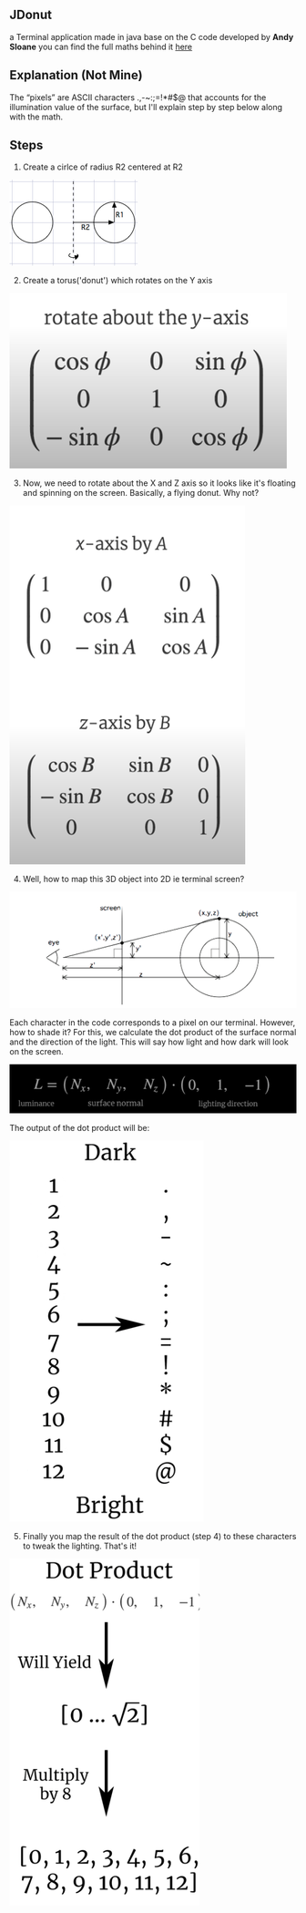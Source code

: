 ## JDonut
a Terminal application made in java base on the C code developed by **Andy Sloane** you can find
the full maths behind it [here](https://www.a1k0n.net/2011/07/20/donut-math.html)

## Explanation (Not Mine)
  The “pixels” are ASCII characters .,-~:;=!*#$@ that accounts for the illumination 
  value of the surface, but I'll explain step by step below along with the math.
  
## Steps

1. Create a cirlce of radius R2 centered at R2

![Step One!](Pictures/step_one.png "Step one")

2. Create a torus('donut') which rotates on the Y axis

![Step Two!](Pictures/step_two.png "Step Two")

3. Now, we need to rotate about the X and Z axis so it looks like it's floating
and spinning on the screen. Basically, a flying donut. Why not?

![Step Three!](Pictures/step_three.png "Step Three")

4. Well, how to map this 3D object into 2D ie terminal screen?

![Step Four!](Pictures\step_four.png "Step four")

Each character in the code corresponds to a pixel on our terminal. However, how to 
shade it? For this, we calculate the dot product of the surface normal and the direction 
of the light. This will say how light and how dark will look on the screen.

![Paragraph!](Pictures/step_five.png "paragraph")

The output of the dot product will be:

![Output!](Pictures/step_six.png "Out put")

5. Finally you map the result of the dot product (step 4) to these characters to 
tweak the lighting. That's it!

![Step five!](Pictures/step_seven.png "Step five")

